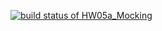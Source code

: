 [![build status of HW05a_Mocking](https://travis-ci.org/willescamilla/GitHub567.svg?branch=HW05a_Mocking)](https://travis-ci.org/willescamilla/GitHub567)

